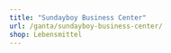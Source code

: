 ```yaml
---
title: "Sundayboy Business Center"
url: /ganta/sundayboy-business-center/
shop: Lebensmittel
---
```

